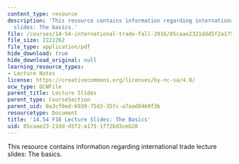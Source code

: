 ```yaml
---
content_type: resource
description: 'This resource contains information regarding international trade lecture
  slides: The basics.'
file: /courses/14-54-international-trade-fall-2016/85caae2321ddd5f2a1751f72bd3ceb28_MIT14_54F16_Lecture_2.pdf
file_size: 2222262
file_type: application/pdf
hide_download: true
hide_download_original: null
learning_resource_types:
- Lecture Notes
license: https://creativecommons.org/licenses/by-nc-sa/4.0/
ocw_type: OCWFile
parent_title: Lecture Slides
parent_type: CourseSection
parent_uid: 0a3cf0ed-6939-75d3-35fc-a7aad8469f3b
resourcetype: Document
title: '14.54 F16 Lecture Slides: The Basics'
uid: 85caae23-21dd-d5f2-a175-1f72bd3ceb28
---
```

This resource contains information regarding international trade lecture slides: The basics.